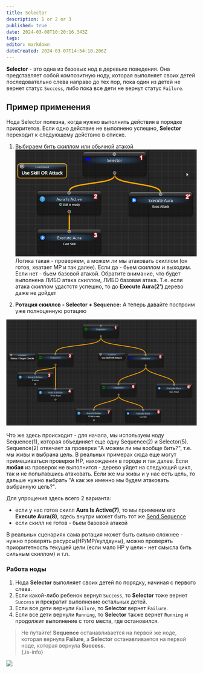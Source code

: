 ```yaml
---
title: Selector
description: 1 or 2 or 3
published: true
date: 2024-03-08T10:20:16.343Z
tags: 
editor: markdown
dateCreated: 2024-03-07T14:54:10.206Z
---
```


**Selector** - это одна из базовых нод в деревьях поведения. Она представляет собой композитную ноду, которая выполняет своих детей последовательно слева направо до тех пор, пока один из детей не вернет статус `Success`, либо пока все дети не вернут статус `Failure`.

## Пример применения
Нода Selector полезна, когда нужно выполнить действия в порядке приоритетов. Если одно действие не выполнено успешно, **Selector** переходит к следующему действию в списке.

1. Выбираем бить скиллом или обычной атакой
![oxjyg11[1].png](/assets/oxjyg11[1].png)
Логика такая - проверяем, а можем ли мы атаковать скиллом (он готов, хватает MP и так далее). Если да - бьем скиллом и выходим. Если нет - бьем базовой атакой.
Обратите внимание, что будет выполнена ЛИБО атака скиллом, ЛИБО базовая атака. Т.е. если атака скиллом удастстя успешно, то до **Execute Aura(2')** дерево даже не дойдет

2. **Ротация скиллов - Selector + Sequence:**
А теперь давайте построим уже полноценную ротацию

![c5do0cg[1].png](/assets/c5do0cg[1].png)

Что же здесь происходит - для начала, мы используем ноду Sequence(1), которая объединяет еще одну Sequence(2) и Selector(5). 
Sequence(2) отвечает за проверки "А можем ли мы вообще бить?", т.е. мы живы и выбрана цель. В реальных примерах сюда еще могут примешиваться проверки HP, нахождения в городе и так далее. Если **любая** из проверок не выполнится - дерево уйдет на следующий цикл, так и не попытавшись атаковать.
Если же мы живы и у нас есть цель, то дальше нужно выбрать "А как же именно мы будем атаковать выбранную цель?". 

Для упрощения здесь всего 2 варианта:
- если у нас готов скилл **Aura Is Active(7)**, то мы применим его **Execute Aura(8)**, здесь внутри может быть тот же [Send Sequence](/en/actions/sendinput/send-sequence)
- если скилл не готов - бьем базовой атакой

В реальных сценариях сама ротация может быть сильно сложнее - нужно проверять ресурсы(HP/MP/кулдауны), можно проверять приоритетность текущей цели (если мало HP у цели - нет смысла бить сильным скиллом) и т.п. 

### Работа ноды
1. Нода **Selector** выполняет своих детей по порядку, начиная с первого слева.
2. Если какой-либо ребенок вернул `Success`, то **Selector** тоже вернет `Success` и прекратит выполнение остальных детей.
3. Если все дети вернули `Failure`, то **Selector** вернет `Failure`.
4. Если все дети вернули `Running`, то **Selector** также вернет `Running` и продолжит выполнение с того места, где остановился.

> Не путайте! **Sequence** останавливается на первой же ноде, которая вернула **Failure**, а **Selector** останавливается на первой ноде, которая вернула **Success**.  
{.is-info}

![](https://i.imgur.com/pgaOalh.png)
